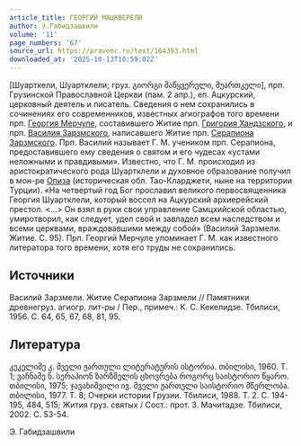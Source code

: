 ```yaml
---
article_title: ГЕОРГИЙ МАЦКВЕРЕЛИ
author: Э.Габидзашвили
volume: '11'
page_numbers: '67'
source_url: https://pravenc.ru/text/164393.html
downloaded_at: '2025-10-13T10:59:02Z'
---
```


[Шуарткели, Шуартклели; груз. გიორგი მაწყვერელი, შუართკელი], прп. Грузинской Православной Церкви (пам. 2 апр.), еп. Ацкурский, церковный деятель и писатель. Сведения о нем сохранились в сочинениях его современников, известных агиографов того времени прп. [Георгия Мерчуле](<https://pravenc.ru/text/Георгий Мерчуле.html>), составившего Житие прп. [Григория Хандзского](<https://pravenc.ru/text/Григория Хандзского.html>), и прп. [Василия Зарзмского](<https://pravenc.ru/text/Василия Зарзмского.html>), написавшего Житие прп. [Серапиона Зарзмского](<https://pravenc.ru/text/Серапиона Зарзмского.html>). Прп. Василий называет Г. М. учеником прп. Серапиона, предоставившего ему сведения о святом и его чудесах «устами неложными и правдивыми». Известно, что Г. М. происходил из аристократического рода Шуартклели и духовное образование получил в мон-ре [Опиза](https://pravenc.ru/text/Опиза.html) (историческая обл. Тао-Кларджети, ныне на территории Турции). «На четвертый год Бог прославил великого первосвященника Георгия Шуартклели, который воссел на Ацкурский архиерейский престол. <…> Он взял в руки свои управление Самцхийской областью, умиротворил, как следует, удел свой и завладел всем наследством и всеми церквами, враждовавшими между собой» (Василий Зарзмели. Житие. С. 95). Прп. Георгий Мерчуле упоминает Г. М. как известного литератора того времени, хотя его труды не сохранились.

## Источники

Василий Зарзмели. Житие Серапиона Зарзмели // Памятники древнегруз. агиогр. лит-ры / Пер., примеч.: К. С. Кекелидзе. Тбилиси, 1956. С. 64, 65, 67, 68, 81, 95.

## Литература

კეკელიმე კ. მველი ჟართული ლიტერატურის ისტორია. თბილისი, 1960. Т. 1; ვაჩნამე ნ. სერაპიონ ზარზმელის ცხოვრება როგორც საისტორიო წყარო. თბილისი, 1975; ჯავახიშვილი ივ. მველი ჟართული საისტორიო მწერლობა. თბილისი, 1977. Т. 8; Очерки истории Грузии. Тбилиси, 1988. Т. 2. С. 194-195, 484, 515; Жития груз. святых / Сост.: прот. З. Мачитадзе. Тбилиси, 2002. С. 53-54.

Э.  Габидзашвили
